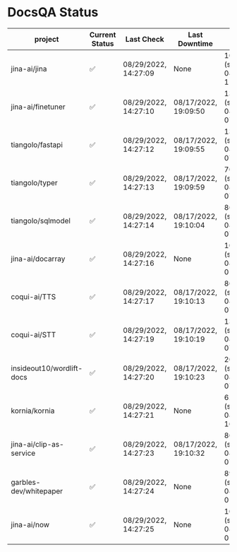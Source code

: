 # DocsQA Status

|         project         |Current Status|     Last Check     |   Last Downtime    |              % Uptime              |
|-------------------------|--------------|--------------------|--------------------|------------------------------------|
|jina-ai/jina             |✅            |08/29/2022, 14:27:09|None                |100.000 (since 08/29/2022, 11:24:14)|
|jina-ai/finetuner        |✅            |08/29/2022, 14:27:10|08/17/2022, 19:09:50|13.212 (since 08/15/2022, 07:09:42) |
|tiangolo/fastapi         |✅            |08/29/2022, 14:27:12|08/17/2022, 19:09:55|13.227 (since 08/15/2022, 07:09:42) |
|tiangolo/typer           |✅            |08/29/2022, 14:27:13|08/17/2022, 19:09:59|70.834 (since 08/15/2022, 07:09:42) |
|tiangolo/sqlmodel        |✅            |08/29/2022, 14:27:14|08/17/2022, 19:10:04|86.512 (since 08/15/2022, 07:09:42) |
|jina-ai/docarray         |✅            |08/29/2022, 14:27:16|None                |100.000 (since 08/24/2022, 01:39:12)|
|coqui-ai/TTS             |✅            |08/29/2022, 14:27:17|08/17/2022, 19:10:13|86.502 (since 08/15/2022, 07:09:42) |
|coqui-ai/STT             |✅            |08/29/2022, 14:27:19|08/17/2022, 19:10:19|13.243 (since 08/15/2022, 07:09:42) |
|insideout10/wordlift-docs|✅            |08/29/2022, 14:27:20|08/17/2022, 19:10:23|208.516 (since 08/15/2022, 07:09:42)|
|kornia/kornia            |✅            |08/29/2022, 14:27:21|None                |62.585 (since 08/23/2022, 16:11:04) |
|jina-ai/clip-as-service  |✅            |08/29/2022, 14:27:23|08/17/2022, 19:10:32|86.535 (since 08/15/2022, 07:09:42) |
|garbles-dev/whitepaper   |✅            |08/29/2022, 14:27:24|None                |89.484 (since 08/24/2022, 01:39:12) |
|jina-ai/now              |✅            |08/29/2022, 14:27:25|None                |100.000 (since 08/24/2022, 01:39:12)|
